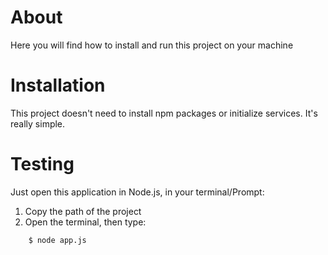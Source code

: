 # About
Here you will find how to install and run this project on your machine

# Installation
This project doesn't need to install npm packages or initialize services. It's really simple.

# Testing
Just open this application in Node.js, in your terminal/Prompt:

1. Copy the path of the project
2. Open the terminal, then type:
```
    $ node app.js
```
